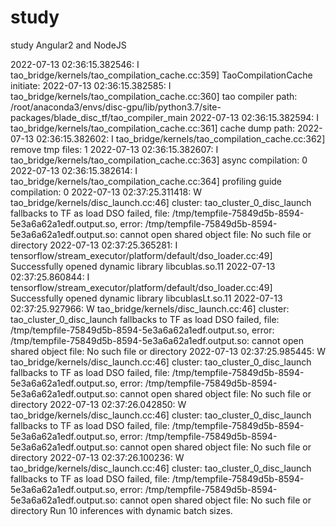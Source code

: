 # study
study Angular2 and NodeJS



2022-07-13 02:36:15.382546: I tao_bridge/kernels/tao_compilation_cache.cc:359] TaoCompilationCache initiate:
2022-07-13 02:36:15.382585: I tao_bridge/kernels/tao_compilation_cache.cc:360]     tao compiler path: /root/anaconda3/envs/disc-gpu/lib/python3.7/site-packages/blade_disc_tf/tao_compiler_main
2022-07-13 02:36:15.382594: I tao_bridge/kernels/tao_compilation_cache.cc:361]       cache dump path:
2022-07-13 02:36:15.382602: I tao_bridge/kernels/tao_compilation_cache.cc:362]      remove tmp files: 1
2022-07-13 02:36:15.382607: I tao_bridge/kernels/tao_compilation_cache.cc:363]     async compilation: 0
2022-07-13 02:36:15.382614: I tao_bridge/kernels/tao_compilation_cache.cc:364]     profiling guide compilation: 0
2022-07-13 02:37:25.311418: W tao_bridge/kernels/disc_launch.cc:46] cluster: tao_cluster_0_disc_launch fallbacks to TF as load DSO failed, file: /tmp/tempfile-75849d5b-8594-5e3a6a62a1edf.output.so, error: /tmp/tempfile-75849d5b-8594-5e3a6a62a1edf.output.so: cannot open shared object file: No such file or directory
2022-07-13 02:37:25.365281: I tensorflow/stream_executor/platform/default/dso_loader.cc:49] Successfully opened dynamic library libcublas.so.11
2022-07-13 02:37:25.860844: I tensorflow/stream_executor/platform/default/dso_loader.cc:49] Successfully opened dynamic library libcublasLt.so.11
2022-07-13 02:37:25.927966: W tao_bridge/kernels/disc_launch.cc:46] cluster: tao_cluster_0_disc_launch fallbacks to TF as load DSO failed, file: /tmp/tempfile-75849d5b-8594-5e3a6a62a1edf.output.so, error: /tmp/tempfile-75849d5b-8594-5e3a6a62a1edf.output.so: cannot open shared object file: No such file or directory
2022-07-13 02:37:25.985445: W tao_bridge/kernels/disc_launch.cc:46] cluster: tao_cluster_0_disc_launch fallbacks to TF as load DSO failed, file: /tmp/tempfile-75849d5b-8594-5e3a6a62a1edf.output.so, error: /tmp/tempfile-75849d5b-8594-5e3a6a62a1edf.output.so: cannot open shared object file: No such file or directory
2022-07-13 02:37:26.042850: W tao_bridge/kernels/disc_launch.cc:46] cluster: tao_cluster_0_disc_launch fallbacks to TF as load DSO failed, file: /tmp/tempfile-75849d5b-8594-5e3a6a62a1edf.output.so, error: /tmp/tempfile-75849d5b-8594-5e3a6a62a1edf.output.so: cannot open shared object file: No such file or directory
2022-07-13 02:37:26.100236: W tao_bridge/kernels/disc_launch.cc:46] cluster: tao_cluster_0_disc_launch fallbacks to TF as load DSO failed, file: /tmp/tempfile-75849d5b-8594-5e3a6a62a1edf.output.so, error: /tmp/tempfile-75849d5b-8594-5e3a6a62a1edf.output.so: cannot open shared object file: No such file or directory
Run 10 inferences with dynamic batch sizes.
